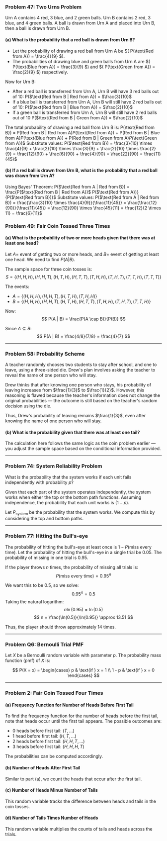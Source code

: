 ### Problem 47: Two Urns Problem

Urn A contains 4 red, 3 blue, and 2 green balls. Urn B contains 2 red, 3 blue, and 4 green balls. A ball is drawn from Urn A and placed into Urn B, then a ball is drawn from Urn B.

#### (a) What is the probability that a red ball is drawn from Urn B?

- Let the probability of drawing a red ball from Urn A be $\( P(\text{Red from A}) = \frac{4}{9} $\).
- The probabilities of drawing blue and green balls from Urn A are $\( P(\text{Blue from A}) = \frac{3}{9} $\) and $\( P(\text{Green from A}) = \frac{2}{9} $\) respectively.

Now for Urn B:
- After a red ball is transferred from Urn A, Urn B will have 3 red balls out of 10:
  P($\text{Red from B | Red from A}) = $\frac{3}{10}$
- If a blue ball is transferred from Urn A, Urn B will still have 2 red balls out of 10:
  P($\text{Red from B | Blue from A}) = $\frac{2}{10}$
- If a green ball is transferred from Urn A, Urn B will still have 2 red balls out of 10
  P($\text{Red from B | Green from A}) = $\frac{2}{10}$

The total probability of drawing a red ball from Urn B is:
P(\text{Red from B}) = P($\text{Red from B | Red from A}) P($\text{Red from A}) + P($\text{Red from B | Blue from A}) P($\text{Blue from A}) + P($\text{Red from B | Green from A}) P($\text{Green from A})$
Substitute values:
P($\text{Red from B}) = \frac{3}{10} \times \frac{4}{9} + \frac{2}{10} \times \frac{3}{9} + \frac{2}{10} \times \frac{2}{9} = \frac{12}{90} + \frac{6}{90} + \frac{4}{90} = \frac{22}{90} = \frac{11}{45}$

#### (b) If a red ball is drawn from Urn B, what is the probability that a red ball was drawn from Urn A?

Using Bayes' Theorem:
P($\text{Red from A | Red from B}) = \frac{P($\text{Red from B | Red from A})$ P($\text{Red from A})}{P($\text{Red from B})}$
Substitute values:
P($\text{Red from A | Red from B}) = \frac{\frac{3}{10} \times \frac{4}{9}}{\frac{11}{45}} = \frac{\frac{12}{90}}{\frac{11}{45}} = \frac{12}{90} \times \frac{45}{11} = \frac{12}{2 \times 11} = \frac{6}{11}$

### Problem 49: Fair Coin Tossed Three Times

#### (a) What is the probability of two or more heads given that there was at least one head?

Let $A =$ event of getting two or more heads, and $B =$ event of getting at least one head. We need to find $P(A | B)$.

The sample space for three coin tosses is:
$$
S = \{ (H, H, H), (H, H, T), (H, T, H), (H, T, T), (T, H, H), (T, H, T), (T, T, H), (T, T, T) \}
$$

The events:
- $A = \{ (H, H, H), (H, H, T), (H, T, H), (T, H, H) \}$
- $B = \{ (H, H, H), (H, H, T), (H, T, H), (H, T, T), (T, H, H), (T, H, T), (T, T, H) \}$

Now:
$$
P(A | B) = \frac{P(A \cap B)}{P(B)}
$$

Since $A \subseteq B$:
$$
P(A | B) = \frac{4/8}{7/8} = \frac{4}{7}
$$

---

### Problem 58: Probability Scheme

A teacher randomly chooses two students to stay after school, and one to leave, using a three-sided die. Drew's plan involves asking the teacher to reveal the name of one person who will stay.

Drew thinks that after knowing one person who stays, his probability of leaving increases from $\frac{1}{3}$ to $\frac{1}{2}$. However, this reasoning is flawed because the teacher's information does not change the original probabilities — the outcome is still based on the teacher's random decision using the die.

Thus, Drew's probability of leaving remains $\frac{1}{3}$, even after knowing the name of one person who will stay.

#### (b) What is the probability given that there was at least one tail?

The calculation here follows the same logic as the coin problem earlier — you adjust the sample space based on the conditional information provided.

---

### Problem 74: System Reliability Problem

What is the probability that the system works if each unit fails independently with probability $p$?

Given that each part of the system operates independently, the system works when either the top or the bottom path functions. Assuming independence, the probability that each unit works is $(1 - p)$.

Let $P_{\text{system}}$ be the probability that the system works. We compute this by considering the top and bottom paths.

---

### Problem 77: Hitting the Bull's-eye

The probability of hitting the bull's-eye at least once is $1 - P(\text{miss every time})$. Let the probability of hitting the bull's-eye in a single trial be $0.05$. The probability of missing in one trial is $0.95$.

If the player throws $n$ times, the probability of missing all trials is:
$$
P(\text{miss every time}) = 0.95^n
$$

We want this to be $0.5$, so we solve:
$$
0.95^n = 0.5
$$
Taking the natural logarithm:
$$
n \ln(0.95) = \ln(0.5)
$$
$$
n = \frac{\ln(0.5)}{\ln(0.95)} \approx 13.51
$$

Thus, the player should throw approximately 14 times.

---

### Problem Q6: Bernoulli Trial PMF

Let $X$ be a Bernoulli random variable with parameter $p$. The probability mass function (pmf) of $X$ is:

$$
P(X = x) = \begin{cases} 
p & \text{if } x = 1 \\
1 - p & \text{if } x = 0
\end{cases}
$$

---

### Problem 2: Fair Coin Tossed Four Times

#### (a) Frequency Function for Number of Heads Before First Tail

To find the frequency function for the number of heads before the first tail, note that heads occur until the first tail appears. The possible outcomes are:

- 0 heads before first tail: $(T, \dots)$
- 1 head before first tail: $(H, T, \dots)$
- 2 heads before first tail: $(H, H, T, \dots)$
- 3 heads before first tail: $(H, H, H, T)$

The probabilities can be computed accordingly.

#### (b) Number of Heads After First Tail

Similar to part (a), we count the heads that occur after the first tail.

#### (c) Number of Heads Minus Number of Tails

This random variable tracks the difference between heads and tails in the coin tosses.

#### (d) Number of Tails Times Number of Heads

This random variable multiplies the counts of tails and heads across the trials.

